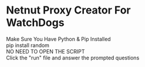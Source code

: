 # Netnut Proxy Creator For WatchDogs
Make Sure You Have Python & Pip Installed
</br>
pip install random
</br>
NO NEED TO OPEN THE SCRIPT
</br>
Click the "run" file and answer the prompted questions
